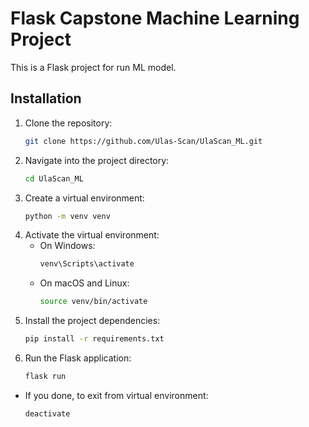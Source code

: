 # Flask Capstone Machine Learning Project

This is a Flask project for run ML model.

## Installation

1. Clone the repository:
   ```bash
   git clone https://github.com/Ulas-Scan/UlaScan_ML.git

2. Navigate into the project directory:
    ```bash
   cd UlaScan_ML

3. Create a virtual environment:
   ```bash
   python -m venv venv

4. Activate the virtual environment:
      - On Windows:
         ```bash
         venv\Scripts\activate
      - On macOS and Linux:
         ```bash
         source venv/bin/activate

5. Install the project dependencies:
   ```bash
   pip install -r requirements.txt

6. Run the Flask application:
   ```bash
   flask run

+ If you done, to exit from virtual environment:
   ```bash
   deactivate
